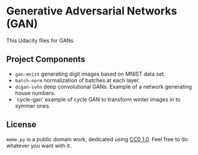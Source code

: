# Generative Adversarial Networks (GAN)

This Udacity files for GANs

## Project Components
* `gan-mnist` generating digit images based on MNIST data set.
* `batch-norm` normalization of batches at each layer.
* `dcgan-svhn` deep convolutional GANs. Example of a network generating house numbers.
* `cycle-gan' example of cycle GAN to transform winter images in to symmer ones.


## License
`meme.py` is a public domain work, dedicated using [CC0 1.0](https://creativecommons.org/publicdomain/zero/1.0/). Feel free to do whatever you want with it.
